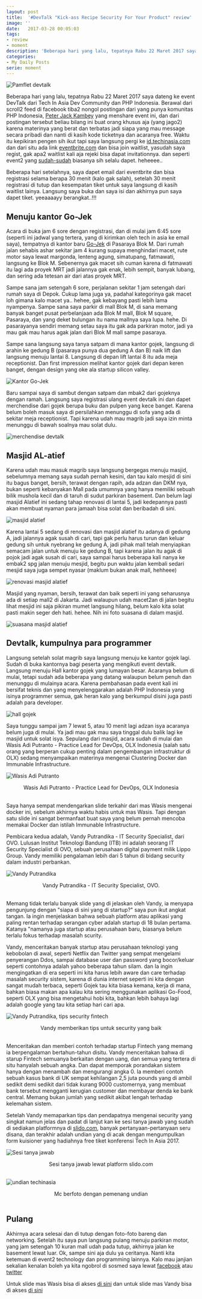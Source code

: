 ```yaml
---
layout: post
title:  '#DevTalk "Kick-ass Recipe Security For Your Product" review'
image: ''
date:   2017-03-28 00:05:03
tags:
- review
- moment
description: 'Beberapa hari yang lalu, tepatnya Rabu 22 Maret 2017 saya dateng ke event DevTalk dari Tech In Asia Dev Community dan PHP Indonesia.'
categories:
- My Daily Posts
serie: moment
---
```


![Pamflet devtalk](/assets/img/devtalk-kickass-recipe-security-for-your-product/pamflet.png)

Beberapa hari yang lalu, tepatnya Rabu 22 Maret 2017 saya dateng ke event DevTalk dari Tech In Asia Dev Community dan PHP Indonesia. Berawal dari scroll2 feed di facebook tiba2 nongol postingan dari yang punya komunitas PHP Indonesia, [Peter Jack Kambey](https://www.facebook.com/peterjkambey) yang menshare event ini, dan dari postingan tersebut beliau bilang ini buat orang khusus aja (yang jago2) karena materinya yang berat dan terbatas jadi siapa yang mau message secara pribadi dan nanti di kasih kode ticketnya dan acaranya free. Waktu itu kepikiran pengen sih ikut tapi saya langsung pergi ke [id.techinasia.com](https://id.techinasia.com/) dan dari situ ada link [eventbrite.com](https://www.eventbrite.com/) dan bisa join waitlist, yasudah saya regist, gak apa2 waitlist kali aja rejeki bisa dapat invitationnya. dan seperti event2 yang [sudah-sudah](https://ekaprasasti.github.io/growth-hacking-tech-in-asia/) biasanya sih selalu dapet. heheeee..

Beberapa hari setelahnya, saya dapet email dari eventbrite dan bisa registrasi selama berapa 30 menit (kalo gak salah), setelah 30 menit registrasi di tutup dan kesempatan tiket untuk saya langsung di kasih waitlist lainya. Langsung saya buka dan saya isi dan akhirnya pun saya dapet tiket. yeeaaaayy berangkat..!!!

## Menuju kantor Go-Jek

Acara di buka jam 6 sore dengan registrasi, dan di mulai jam 6:45 sore (seperti ini jadwal yang tertera, yang di kirimkan oleh tech in asia ke email saya), tempatnya di kantor baru [Go-Jek](https://www.go-jek.com/) di Pasaraya Blok M. Dari rumah jalan sehabis ashar sekitar jam 4 kurang supaya menghindari macet, rute motor saya lewat margonda, lenteng agung, simatupang, fatmawati, langsung ke Blok M. Sebenernya gak macet sih cuman karena di fatmawati itu lagi ada proyek MRT jadi jalannya gak enak, lebih sempit, banyak lubang, dan sering ada tetesan air dari atas proyek MRT.

Sampe sana jam setengah 6 sore, perjalanan sekitar 1 jam setengah dari rumah saya di Depok. Cukup lama juga ya, padahal kategorinya gak macet loh gimana kalo macet ya.. hehee, gak kebayang pasti lebih lama nyampenya. Sampe sana saya parkir di mall Blok M, di sana memang banyak banget pusat perbelanjaan ada Blok M mall, Blok M square, Pasaraya, dan yang deket bulungan itu nama mallnya saya lupa. hehe. Di pasarayanya sendiri memang setau saya itu gak ada parkiran motor, jadi ya mau gak mau harus agak jalan dari Blok M mall sampe pasaraya.

Sampe sana langsung saya tanya satpam di mana kantor gojek, langsung di arahin ke gedung B (pasaraya punya dua gedung A dan B) naik lift dan langsung menuju lantai 8. Langsung di depan lift lantai 8 itu ada meja receptionist. Dan first impression melihat kantor gojek dari depan keren banget, dengan design yang oke ala startup silicon valley.

![Kantor Go-Jek](/assets/img/devtalk-kickass-recipe-security-for-your-product/kantor-gojek.jpeg)


Baru sampai saya di sambut dengan satpam dan mbak2 dari gojeknya dengan ramah. Langsung saya registrasi ulang event devtalk ini dan dapet merchendise dari gojek berupa buku dan pulpen yang kece banget. Karena belum boleh masuk saya di persilahkan menunggu di sofa yang ada di sekitar meja receptionist. Tapi karena udah mau magrib jadi saya izin minta menunggu di bawah soalnya mau solat dulu.

![merchendise devtalk](/assets/img/devtalk-kickass-recipe-security-for-your-product/merch.jpeg)

## Masjid AL-atief

Karena udah mau masuk magrib saya langsung bergegas menuju masjid, sebelumnya memang saya sudah pernah kesini, dan tau kalo mesjid di sini itu bagus banget, bersih, terawat dengan rapih, ada adzan dan DKM nya, bukan seperti kebanyakan Mall pada umumnya yang hanya memiliki sebuah bilik mushola kecil dan di taruh di sudut parkiran basement. Dan belum lagi masjid Alatief ini sedang tahap renovasi di lantai 5, jadi kedepannya pasti akan membuat nyaman para jamaah bisa solat dan beribadah di sini.

![masjid alatief](/assets/img/devtalk-kickass-recipe-security-for-your-product/masjid-alatief.jpeg)

Karena lantai 5 sedang di renovasi dan masjid alatief itu adanya di gedung A, jadi jalannya agak susah di cari, tapi gak perlu harus turun dan keluar gedung sih untuk nyebrang ke gedung A, jadi pihak mall telah menyiapkan semacam jalan untuk menuju ke gedung B, tapi karena jalan itu agak di pojok jadi agak susah di cari, saya sampai harus beberapa kali nanya ke embak2 spg jalan menuju mesjid, begitu pun waktu jalan kembali sedari mesjid saya juga sempet nyasar (maklum bukan anak mall, hehheee)

![renovasi masjid alatief](/assets/img/devtalk-kickass-recipe-security-for-your-product/renovasi-mesjid.jpeg)

Masjid yang nyaman, bersih, terawat dan baik seperti ini yang seharusnya ada di setiap mall2 di Jakarta. Jadi walaupun udah macet2an di jalan begitu lihat mesjid ini saja pikiran mumet langsung hilang, belum kalo kita solat pasti makin seger deh hati. hehee. Nih ini foto suasana di dalam masjid.

![suasana masjid alatief](/assets/img/devtalk-kickass-recipe-security-for-your-product/masjid-alatief-dalam.jpeg)

## Devtalk, kumpulnya para programmer

Langsung setelah solat magrib saya langsung menuju ke kantor gojek lagi. Sudah di buka kantornya bagi peserta yang mengikuti event devtalk. Langsung menuju Hall kantor gojek yang lumayan besar. Acaranya belum di mulai, tetapi sudah ada beberapa yang datang walaupun belum penuh dan menunggu di mulainya acara. Karena pembahasan pada event kali ini bersifat teknis dan yang menyelenggarakan adalah PHP Indonesia yang isinya programmer semua, gak heran kalo yang berkumpul disini juga pasti adalah para developer.

![hall gojek](/assets/img/devtalk-kickass-recipe-security-for-your-product/gojek-hall.jpeg)

Saya tunggu sampai jam 7 lewat 5, atau 10 menit lagi adzan isya acaranya belum juga di mulai. Ya jadi mau gak mau saya tinggal dulu balik lagi ke masjid untuk solat isya. Sepulang dari masjid, acara sudah di mulai dan Wasis Adi Putranto - Practice Lead for DevOps, OLX Indonesia (salah satu orang yang berperan cukup penting dalam pengembangan infrastruktur di OLX) sedang menyampaikan materinya mengenai Clustering Docker dan Immunable Infrastructure.

![Wasis Adi Putranto](/assets/img/devtalk-kickass-recipe-security-for-your-product/wasis-docker.jpeg)
<center>Wasis Adi Putranto - Practice Lead for DevOps, OLX Indonesia</center><br>

Saya hanya sempat mendengarkan slide terkahir dari mas Wasis mengenai docker ini, sebelum akhirnya waktu habis untuk mas Wasis. Tapi dengan satu slide ini sangat bermanfaat buat saya yang belum pernah mencoba memakai Docker dan istilah Immunable Infrastructure.

Pembicara kedua adalah, Vandy Putrandika - IT Security Specialist, dari OVO. Lulusan Institut Teknologi Bandung (ITB) ini adalah seorang IT Security Specialist di OVO, sebuah perusahaan digital payment milik Lippo Group. Vandy memiliki pengalaman lebih dari 5 tahun di bidang security dalam industri perbankan.

![Vandy Putrandika](/assets/img/devtalk-kickass-recipe-security-for-your-product/vandy.jpeg)
<center>Vandy Putrandika - IT Security Specialist, OVO.</center><br>

Memang tidak terlalu banyak slide yang di jelaskan oleh Vandy, ia menyapa pengunjung dengan "siapa di sini yang di startup?" saya pun ikut angkat tangan. Ia ingin menjelaskan bahwa sebuah platform atau aplikasi yang paling rentan terhadap serangan cyber adalah startup di 18 bulan pertama. Katanya "namanya juga startup atau perusahaan baru, biasanya belum terlalu fokus terhadap masalah scurity.

Vandy, menceritakan banyak startup atau perusahaan teknologi yang kebobolan di awal, seperti Netflix dan Twitter yang sempat mengelami penyerangan Ddos, sampai database user dan password yang bocor/keluar seperti contohnya adalah yahoo beberapa tahun silam. dan Ia ingin mengingatkan di era seperti ini kita harus lebih aware dan care terhadap masalah security sistem, karena di dunia internet seperti ini kita dengan sangat mudah terbaca, seperti Gojek tau kita biasa kemana, kerja di mana, bahkan biasa makan apa kalau kita sering menggunakan aplikasi Go-Food, seperti OLX yang bisa mengetahui hobi kita, bahkan lebih bahaya lagi adalah google yang tau kita setiap hari cari apa.

![Vandy Putrandika, tips security fintech](/assets/img/devtalk-kickass-recipe-security-for-your-product/fintech-security.jpeg)
<center>Vandy memberikan tips untuk security yang baik</center><br>

Menceritakan dan memberi contoh terhadap startup Fintech yang memang ia berpengalaman bertahun-tahun disitu. Vandy menceritakan bahwa di starup Fintech semuanya berkaitan dengan uang, dan semua yang tertera di situ hanyalah sebuah angka. Dan dapat memporak porandakan sistem hanya dengan menambah dan mengurangi angka 0. Ia memberi contoh sebuah kasus bank di UK sempat kehilangan 2,5 juta pounds yang di ambil sedikit demi sedikit dari tidak kurang 9000 customernya, yang membuat bank tersebut mengganti kerugian customer dan membayar denda ke bank central. Memang bukan jumlah yang sedikit akibat lengah terhadap kelemahan sistem.

Setelah Vandy memaparkan tips dan pendapatnya mengenai security yang singkat namun jelas dan padat di lanjut kan ke sesi tanya jawab yang sudah di sediakan platformnya di [slido.com](https://www.sli.do/), banyak pertanyaan-pertanyaan seru disana, dan terakhir adalah undian yang di acak dengan mengumpulkan form kuisioner yang hadiahnya free tiket konferensi Tech In Asia 2017.

![Sesi tanya jawab](/assets/img/devtalk-kickass-recipe-security-for-your-product/sesi-tanyajawab.jpeg)
<center>Sesi tanya jawab lewat platform slido.com</center><br>

![undian techinasia](/assets/img/devtalk-kickass-recipe-security-for-your-product/undian-tia.jpeg)
<center>Mc berfoto dengan pemenang undian</center><br>

## Pulang

Akhirnya acara selesai dan di tutup dengan foto-foto bareng dan networking. Setelah itu saya pun langsung pulang menuju parkiran motor, yang jam setengah 10 kuran mall udah pada tutup, akhirnya jalan ke basement lewat luar. Ok, sampe sini aja dulu ya ceritanya. Nanti kita ketemuan di event2 technology dan programming lainnya. Kalo mau janjian sekalian kenalan boleh ya kita ngobrol di sosmed saya lewat [facebook](https://www.facebook.com/ekaprasasti) atau [twitter](https://twitter.com/ekaprasasti)

Untuk slide mas Wasis bisa di akses [di sini](https://www.slideshare.net/TechInAsiaID/infrastructure-security-practice-by-wasis-adi-putranto-olx-indonesia) dan untuk slide mas Vandy bisa di akses [di sini](https://www.slideshare.net/TechInAsiaID/kickass-security-recipe-for-fintech-startup-by-vandy-putrandika-ovo)